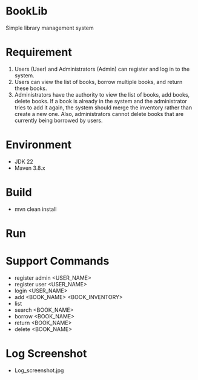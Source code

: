 # BookLib
Simple library management system

# Requirement
1. Users (User) and Administrators (Admin) can register and log in to the system.
2. Users can view the list of books, borrow multiple books, and return these books.
3. Administrators have the authority to view the list of books, add books, delete
   books. If a book is already in the system and the administrator tries to add it
   again, the system should merge the inventory rather than create a new one. Also,
   administrators cannot delete books that are currently being borrowed by users.

# Environment
- JDK 22
- Maven 3.8.x

# Build
- mvn clean install

# Run
 
# Support Commands
- register admin <USER_NAME> <PASSWORD>
- register user <USER_NAME> <PASSWORD>
- login <USER_NAME> <PASSWORD>
- add <BOOK_NAME> <BOOK_INVENTORY>
- list
- search <BOOK_NAME>
- borrow <BOOK_NAME>
- return <BOOK_NAME>
- delete <BOOK_NAME>

# Log Screenshot
- Log_screenshot.jpg